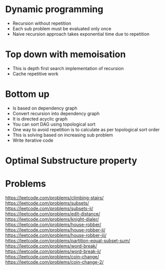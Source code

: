 # Dynamic programming
- Recursion without repetition
- Each sub problem must be evaluated only once
- Naive recursion approach takes exponential time due to repetition 
# Top down with memoisation
- This is depth first search implementation of recursion
- Cache repetitive work
# Bottom up
- Is based on dependency graph
- Convert recursion into dependency graph
- It is directed acyclic graph
- You can sort DAG using topological sort
- One way to avoid repetition is to calculate as per topological sort order
- This is solving based on increasing sub problem
- Write iterative code
# Optimal Substructure property
# Problems
https://leetcode.com/problems/climbing-stairs/
https://leetcode.com/problems/subsets/
https://leetcode.com/problems/subsets-ii/
https://leetcode.com/problems/edit-distance/
https://leetcode.com/problems/knight-dialer/
https://leetcode.com/problems/house-robber/
https://leetcode.com/problems/house-robber-ii/
https://leetcode.com/problems/house-robber-iii/
https://leetcode.com/problems/partition-equal-subset-sum/
https://leetcode.com/problems/word-break/
https://leetcode.com/problems/word-break-ii/
https://leetcode.com/problems/coin-change/
https://leetcode.com/problems/coin-change-2/


